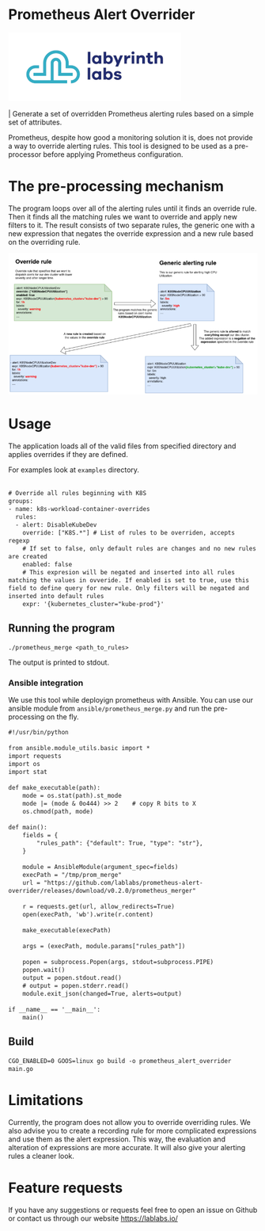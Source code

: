 # Prometheus Alert Overrider

[<img src="ll-logo.png">](https://lablabs.io/)

| Generate a set of overridden Prometheus alerting rules based on a simple set of attributes.

Prometheus, despite how good a monitoring solution it is, does not provide a way to override alerting rules. This tool is designed to be used as a pre-processor before applying Prometheus configuration.

# The pre-processing mechanism

The program loops over all of the alerting rules until it finds an override rule. Then it finds all the matching rules we want to override and apply new filters to it. The result consists of two separate rules, the generic one with a new expression that negates the override expression and a new rule based on the overriding rule.

![](diagram.png)

# Usage

The application loads all of the valid files from specified directory and applies overrides if they are defined.

For examples look at `examples` directory.

```

# Override all rules beginning with K8S
groups:
- name: k8s-workload-container-overrides
  rules:
  - alert: DisableKubeDev
    override: ["K8S.*"] # List of rules to be overriden, accepts regexp
    # If set to false, only default rules are changes and no new rules are created
    enabled: false
    # This expresion will be negated and inserted into all rules matching the values in ovveride. If enabled is set to true, use this field to define query for new rule. Only filters will be negated and inserted into default rules
    expr: '{kubernetes_cluster="kube-prod"}'
```

## Running the program

```
./prometheus_merge <path_to_rules>
```

The output is printed to stdout.

### Ansible integration

We use this tool while deployign prometheus with Ansible. You can use our ansible module from `ansible/prometheus_merge.py` and run the pre-processing on the fly.

```
#!/usr/bin/python

from ansible.module_utils.basic import *
import requests
import os
import stat

def make_executable(path):
    mode = os.stat(path).st_mode
    mode |= (mode & 0o444) >> 2    # copy R bits to X
    os.chmod(path, mode)

def main():
    fields = {
        "rules_path": {"default": True, "type": "str"},
    }

    module = AnsibleModule(argument_spec=fields)
    execPath = "/tmp/prom_merge"
    url = "https://github.com/lablabs/prometheus-alert-overrider/releases/download/v0.2.0/prometheus_merger"

    r = requests.get(url, allow_redirects=True)
    open(execPath, 'wb').write(r.content)

    make_executable(execPath)

    args = (execPath, module.params["rules_path"])

    popen = subprocess.Popen(args, stdout=subprocess.PIPE)
    popen.wait()
    output = popen.stdout.read()
    # output = popen.stderr.read()
    module.exit_json(changed=True, alerts=output)

if __name__ == '__main__':
    main()
```

## Build

```
CGO_ENABLED=0 GOOS=linux go build -o prometheus_alert_overrider main.go
```

# Limitations

Currently, the program does not allow you to override overriding rules. We also advise you to create a recording rule for more complicated expressions and use them as the alert expression. This way, the evaluation and alteration of expressions are more accurate. It will also give your alerting rules a cleaner look.

# Feature requests

If you have any suggestions or requests feel free to open an issue on Github or contact us through our website https://lablabs.io/
